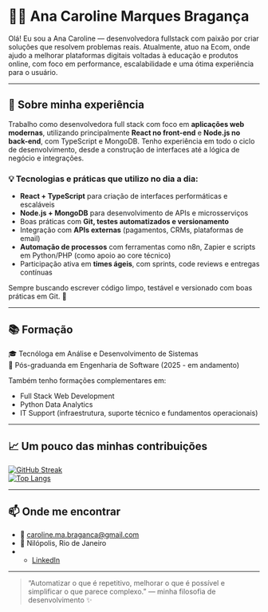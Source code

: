 # 👩‍💻 Ana Caroline Marques Bragança

Olá! Eu sou a Ana Caroline — desenvolvedora fullstack com paixão por criar soluções que resolvem problemas reais. Atualmente, atuo na Ecom, onde ajudo a melhorar plataformas digitais voltadas à educação e produtos online, com foco em performance, escalabilidade e uma ótima experiência para o usuário.

---

## 💼 Sobre minha experiência

Trabalho como desenvolvedora full stack com foco em **aplicações web modernas**, utilizando principalmente **React no front-end** e **Node.js no back-end**, com TypeScript e MongoDB. Tenho experiência em todo o ciclo de desenvolvimento, desde a construção de interfaces até a lógica de negócio e integrações.

### 💡 Tecnologias e práticas que utilizo no dia a dia:

- **React + TypeScript** para criação de interfaces performáticas e escaláveis
- **Node.js + MongoDB** para desenvolvimento de APIs e microsserviços
- Boas práticas com **Git, testes automatizados e versionamento**
- Integração com **APIs externas** (pagamentos, CRMs, plataformas de email)
- **Automação de processos** com ferramentas como n8n, Zapier e scripts em Python/PHP (como apoio ao core técnico)
- Participação ativa em **times ágeis**, com sprints, code reviews e entregas contínuas

Sempre buscando escrever código limpo, testável e versionado com boas práticas em Git. 🚀

---

## 📚 Formação

🎓 Tecnóloga em Análise e Desenvolvimento de Sistemas  
📘 Pós-graduanda em Engenharia de Software (2025 - em andamento)

Também tenho formações complementares em:

- Full Stack Web Development
- Python Data Analytics
- IT Support (infraestrutura, suporte técnico e fundamentos operacionais)

---

## 📈 Um pouco das minhas contribuições

[![GitHub Streak](https://streak-stats.demolab.com?user=anabrag&theme=default)](https://git.io/streak-stats)  
[![Top Langs](https://github-readme-stats.vercel.app/api/top-langs/?username=anabrag&layout=compact)](https://github.com/anabrag)

---

## 📫 Onde me encontrar

- 📧 caroline.ma.braganca@gmail.com  
- 📍 Nilópolis, Rio de Janeiro  
- - [LinkedIn](https://www.linkedin.com/in/ana-caroline-18706b284/)

---

> “Automatizar o que é repetitivo, melhorar o que é possível e simplificar o que parece complexo.” — minha filosofia de desenvolvimento ✨


